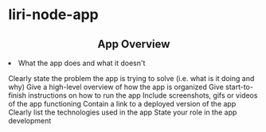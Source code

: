 # liri-node-app


<h2 class="centered">App Overview</h2>

<li>What the app does and what it doesn't</li>


Clearly state the problem the app is trying to solve (i.e. what is it doing and why)
Give a high-level overview of how the app is organized
Give start-to-finish instructions on how to run the app
Include screenshots, gifs or videos of the app functioning
Contain a link to a deployed version of the app
Clearly list the technologies used in the app
State your role in the app development



<style>
.centered {
    text-align: center;
}
 </style>
